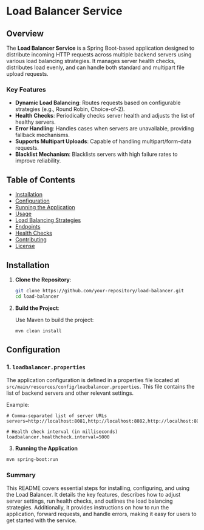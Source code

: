 # Load Balancer Service

## Overview

The **Load Balancer Service** is a Spring Boot-based application designed to distribute incoming HTTP requests across multiple backend servers using various load balancing strategies. It manages server health checks, distributes load evenly, and can handle both standard and multipart file upload requests.

### Key Features

- **Dynamic Load Balancing**: Routes requests based on configurable strategies (e.g., Round Robin, Choice-of-2).
- **Health Checks**: Periodically checks server health and adjusts the list of healthy servers.
- **Error Handling**: Handles cases when servers are unavailable, providing fallback mechanisms.
- **Supports Multipart Uploads**: Capable of handling multipart/form-data requests.
- **Blacklist Mechanism**: Blacklists servers with high failure rates to improve reliability.

## Table of Contents

- [Installation](#installation)
- [Configuration](#configuration)
- [Running the Application](#running-the-application)
- [Usage](#usage)
- [Load Balancing Strategies](#load-balancing-strategies)
- [Endpoints](#endpoints)
- [Health Checks](#health-checks)
- [Contributing](#contributing)
- [License](#license)

## Installation

1. **Clone the Repository**:

    ```bash
    git clone https://github.com/your-repository/load-balancer.git
    cd load-balancer
    ```

2. **Build the Project**:

   Use Maven to build the project:

    ```bash
    mvn clean install
    ```

## Configuration

### 1. `loadbalancer.properties`

The application configuration is defined in a properties file located at `src/main/resources/config/loadbalancer.properties`. This file contains the list of backend servers and other relevant settings.

Example:

```properties
# Comma-separated list of server URLs
servers=http://localhost:8081,http://localhost:8082,http://localhost:8083

# Health check interval (in milliseconds)
loadbalancer.healthcheck.interval=5000
```

3. **Running the Application**
 ```bash
mvn spring-boot:run
```


### Summary

This README covers essential steps for installing, configuring, and using the Load Balancer. It details the key features, describes how to adjust server settings, run health checks, and outlines the load balancing strategies. Additionally, it provides instructions on how to run the application, forward requests, and handle errors, making it easy for users to get started with the service.



